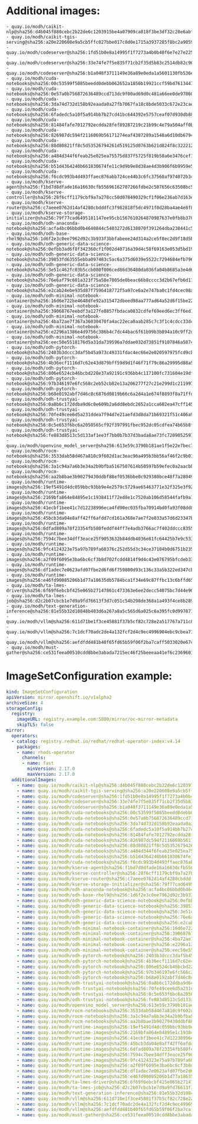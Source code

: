 # Additional images:
    - quay.io/modh/caikit-nlp@sha256:d4b045f880cebc2b22de6c1203915be4a07909ca818f3be3df32c28e6abff526
    - quay.io/modh/caikit-tgis-serving@sha256:a20e220608e9a5cb5ffc027bbe017c8d0e1715a3937285f8bc2a905939d57233
    - quay.io/modh/codeserver@sha256:1fd51b0e8a14995f1f7273a4b0b40f6e7e27e225ab179959747846e54079d61e
    - quay.io/modh/codeserver@sha256:33e74fe7f5e835f71cb2f35d5b83c2514db82c961c412ba2f7813dbdd44b06aa
    - quay.io/modh/codeserver@sha256:b1a048f3711149e36a89e0eda1a5601130fb536ecc0aabae42ab6e4d26977354
    - quay.io/modh/cuda-notebooks@sha256:00c53599f5085beedd0debb062652a1856b19921ccf59bd76134471d24c3fa7d
    - quay.io/modh/cuda-notebooks@sha256:0e57a0b756872636489ccd713dc9f00ad69d0c481a66ee0de97860f13b4fedcd
    - quay.io/modh/cuda-notebooks@sha256:3da74d732d158b92eaada0a27fb7067fa18c8bde5033c672e23caed0f21d6481
    - quay.io/modh/cuda-notebooks@sha256:6fadedc5a10f5a914bb7b27cd41bc644392e5757ceaf07d930db884112054265
    - quay.io/modh/cuda-notebooks@sha256:81484fafe7012792ecdda28fef89287219c21b99c4e79a504aff0b265d94b429
    - quay.io/modh/cuda-notebooks@sha256:826987dc594f2116069b56171274eaf4387289a1548a6d10db6794c5310a3fcf
    - quay.io/modh/cuda-notebooks@sha256:88d80821ff8c5d53526794261d519125d0763b621d824f8c3222127dab7b6cc8
    - quay.io/modh/cuda-notebooks@sha256:a484d344f6feab25e025ea75575d837f5725f819b50a6e3476cef1f9925c07a5
    - quay.io/modh/cuda-notebooks@sha256:b51d4364240b661830674fe11c9d9b9e8d38ae4d3b906f6b9959e5904520358e
    - quay.io/modh/cuda-notebooks@sha256:f6cdc993b4d493ffaec876abb724ce44b3c6fc37560af974072b346e45ac1a3b
    - quay.io/modh/kserve-agent@sha256:f1bd7d8dfade16a16630cfb55696162707266fdbe2c507656c63508bc59888d1
    - quay.io/modh/kserve-controller@sha256:28f6cff1179cbf9a7a278cc50d078490329cf1f06e236ab7d163ea49f3fb0ac6
    - quay.io/modh/kserve-router@sha256:c7aeee0762d14af4280cbdddfc3f982818f5dc4971f0d28ba4ae4e8f8726d6c6
    - quay.io/modh/kserve-storage-initializer@sha256:79f77cad6495181147ee95cb1567610264870987637e0fb8b378421dd577b17d
    - quay.io/modh/odh-anaconda-notebook@sha256:acfa4bc06bbd0b4640844c5403272d6138070f391264dba238441c5dc64de505
    - quay.io/modh/odh-base-rhel9@sha256:1d6f2e3c0ee7962d92c3b933f3bbfabeee24d314a2ce5f8ec2d9f18d5b6723d4
    - quay.io/modh/odh-generic-data-science-notebook@sha256:0efbb3ad6f8f342360cf1f002d40716a39d4c58f69163e053d5bd19b4fe732d4
    - quay.io/modh/odh-generic-data-science-notebook@sha256:39853fd63555ebba097483c5ac6a375d6039e5522c7294684efb7966ba4bc693
    - quay.io/modh/odh-generic-data-science-notebook@sha256:3e51c462fc03b5ccb080f006ced86d36480da036fa04b8685a3e4d6d51a817ba
    - quay.io/modh/odh-generic-data-science-notebook@sha256:76e6af79c601a323f75a58e7005de0beac66b8cccc3d2b67efb6d11d85f0cfa1
    - quay.io/modh/odh-generic-data-science-notebook@sha256:e2cab24ebe935d87f7596418772f5a97ce6a2e747ba0c1fd4cec08a728e99403
    - quay.io/modh/odh-minimal-notebook-container@sha256:16d6e722be4648dfe92a315472dbeed98aa777ad64a52d6f15be2241544b045c
    - quay.io/modh/odh-minimal-notebook-container@sha256:39068767eebdf3a127fe8857fbdaca0832cdfef69eed6ec3ff6ed1858029420f
    - quay.io/modh/odh-minimal-notebook-container@sha256:4ba72ae7f367a36030470fa4ac22eca0aab285c7c3f1c4cdcc33dc07aa522143
    - quay.io/modh/odh-minimal-notebook-container@sha256:e2296a1386e4d9756c386b4c7dc44bac6f61b99b3b894a10c9ff2d8d5602ca4e
    - quay.io/modh/odh-minimal-notebook-container@sha256:eec50e5518176d5a31da739596a7ddae032d73851f9107846a587442ebd10a82
    - quay.io/modh/odh-pytorch-notebook@sha256:2403b3dccc3daf5b45a973c49331fdac4ec66e2e020597975fcd9cb4a625099b
    - quay.io/modh/odh-pytorch-notebook@sha256:4b36ecf1116d7c62e43d879bff59d9d1f46f71f79c86a29995d88a5157af5e5b
    - quay.io/modh/odh-pytorch-notebook@sha256:806e6524cb46bcbd228e37a92191c936bb4c117100fc731604e19df80286b19d
    - quay.io/modh/odh-pytorch-notebook@sha256:97b346197e6fc568c2eb52cb82e13a206277f27c21e299d1c211997f140f638b
    - quay.io/modh/odh-pytorch-notebook@sha256:b68e0192abf7d46c8c6876d0819b66c6a2d4a1e674f8893f8a71ffdcba96866c
    - quay.io/modh/odh-trustyai-notebook@sha256:0a8b6c172ddba9d6c0e609b2a6dd8ebdc2652a1cca602ea47cff145a282de716
    - quay.io/modh/odh-trustyai-notebook@sha256:70fe49cee6d5a231ddea7f94d7e21aefd3d8da71b69321f51c406a92173d3334
    - quay.io/modh/odh-trustyai-notebook@sha256:8c5e653f6bc6a2050565cf92f397991fbec952dc05cdfea74b65b8fd3047c9d4
    - quay.io/modh/odh-trustyai-notebook@sha256:fe883d8513c5d133af1ee3f7bb0b7b37d3bada8ae73fc7209052591d4be681c0
    - quay.io/modh/openvino_model_server@sha256:613e59c3790b181ae1f5e22e7bec759652f399ca11e6a9c09e701c52077b9cc3
    - quay.io/modh/rocm-notebooks@sha256:3533dab58d467a810c9f602d1ac3eac96a495b3bb56af46f2c9b01a761ea0ee3
    - quay.io/modh/rocm-notebooks@sha256:3a1c94a7a6b3e34a2b9bfba5167507614b50597b59efec0a2aacb8b037ca7f77
    - quay.io/modh/rocm-notebooks@sha256:aa2b8bae3b90279430ddbf88ef0536bbe0c929380bce48f7a28049eea0e060a7
    - quay.io/modh/runtime-images@sha256:19ef5491d4dc059bbc93bb9e4e2579c5729ae65463771e32f325e3f925ac8363
    - quay.io/modh/runtime-images@sha256:2169bfa864e84895e1c1938411f72ed8e1c7520ab106d58544fafb9a1d7a538c
    - quay.io/modh/runtime-images@sha256:41ecbf1bee41c7d12238996eca4fd90ec035fba70914bd0fa93f08dd8543af20
    - quay.io/modh/runtime-images@sha256:45bcb3da04e8aff42ff6afdd7cd161a368e7ae7f2e033a57d6d23347bf7c97d8
    - quay.io/modh/runtime-images@sha256:6dfad809a78f23354fb580feddf44ff7e4adb3766ac7f402ddccc8355ae961ab
    - quay.io/modh/runtime-images@sha256:7594c7bee34dff3eace25f9053632b84ddb4036e81fc64425b7e9c533368d22e
    - quay.io/modh/runtime-images@sha256:9fc4124323e75a97b789fa60376c252d55d3c34ce37104b0d6751b235324c441
    - quay.io/modh/runtime-images@sha256:a2f09f6095e3ba6bc6cf3b8d702fcdd4814f9d4c43e076795bfcdeb334ef9978
    - quay.io/modh/runtime-images@sha256:df1adec7e0623afd07fbe2d6fd6f759800d93c136c33a5b322ed347cbbbd70aa
    - quay.io/modh/runtime-images@sha256:e46fd90085206b1d77a18635db5784bca1f34e69c87ffbc13c6bffd65fd3c9d5
    - quay.io/modh/ta-lmes-driver@sha256:6f69f6ebcbf425e065b27147861c473363e6ee2decc54075bc7d44e902b6c206
    - quay.io/modh/ta-lmes-job@sha256:d2c2b07cbcb1e7d9a9fd76613f3d7c051c54b298de368a1a493f4ce8b289aae2
    - quay.io/modh/text-generation-inference@sha256:81e55b32d10848b403d6a267a8a5c565d6a025c6a395fc0d99787140fa0fbc88
    - quay.io/modh/vllm@sha256:611d71be1f3ce45881f37b5cf82c728e2a517767a711c8f3543ca266ba25c4fc
    - quay.io/modh/vllm@sha256:7c1dcf70adc2de4a132fcf2d4c9ec4996904ebc9cbea71cfa733b05fb8c50a1e
    - quay.io/modh/vllm@sha256:aefdfdd481b40f65fd65b59f06f2ba7caff5033020e67ce94e40267474024a4a
    - quay.io/modh/must-gather@sha256:ce531feea00510cdd8bbe3abada7215ec46f25beeeaa41ef6c2369601398d1b6




# ImageSetConfiguration example:
```yaml
kind: ImageSetConfiguration
apiVersion: mirror.openshift.io/v1alpha2
archiveSize: 4
storageConfig:
  registry: 
    imageURL: registry.example.com:5000/mirror/oc-mirror-metadata
    skipTLS: false                       
mirror:
  operators:
  - catalog: registry.redhat.io/redhat/redhat-operator-index:v4.14
    packages:
    - name: rhods-operator
      channels:
      - name: fast
        minVersion: 2.17.0
        maxVersion: 2.17.0
  additionalImages:   
    - name: quay.io/modh/caikit-nlp@sha256:d4b045f880cebc2b22de6c1203915be4a07909ca818f3be3df32c28e6abff526
    - name: quay.io/modh/caikit-tgis-serving@sha256:a20e220608e9a5cb5ffc027bbe017c8d0e1715a3937285f8bc2a905939d57233
    - name: quay.io/modh/codeserver@sha256:1fd51b0e8a14995f1f7273a4b0b40f6e7e27e225ab179959747846e54079d61e
    - name: quay.io/modh/codeserver@sha256:33e74fe7f5e835f71cb2f35d5b83c2514db82c961c412ba2f7813dbdd44b06aa
    - name: quay.io/modh/codeserver@sha256:b1a048f3711149e36a89e0eda1a5601130fb536ecc0aabae42ab6e4d26977354
    - name: quay.io/modh/cuda-notebooks@sha256:00c53599f5085beedd0debb062652a1856b19921ccf59bd76134471d24c3fa7d
    - name: quay.io/modh/cuda-notebooks@sha256:0e57a0b756872636489ccd713dc9f00ad69d0c481a66ee0de97860f13b4fedcd
    - name: quay.io/modh/cuda-notebooks@sha256:3da74d732d158b92eaada0a27fb7067fa18c8bde5033c672e23caed0f21d6481
    - name: quay.io/modh/cuda-notebooks@sha256:6fadedc5a10f5a914bb7b27cd41bc644392e5757ceaf07d930db884112054265
    - name: quay.io/modh/cuda-notebooks@sha256:81484fafe7012792ecdda28fef89287219c21b99c4e79a504aff0b265d94b429
    - name: quay.io/modh/cuda-notebooks@sha256:826987dc594f2116069b56171274eaf4387289a1548a6d10db6794c5310a3fcf
    - name: quay.io/modh/cuda-notebooks@sha256:88d80821ff8c5d53526794261d519125d0763b621d824f8c3222127dab7b6cc8
    - name: quay.io/modh/cuda-notebooks@sha256:a484d344f6feab25e025ea75575d837f5725f819b50a6e3476cef1f9925c07a5
    - name: quay.io/modh/cuda-notebooks@sha256:b51d4364240b661830674fe11c9d9b9e8d38ae4d3b906f6b9959e5904520358e
    - name: quay.io/modh/cuda-notebooks@sha256:f6cdc993b4d493ffaec876abb724ce44b3c6fc37560af974072b346e45ac1a3b
    - name: quay.io/modh/kserve-agent@sha256:f1bd7d8dfade16a16630cfb55696162707266fdbe2c507656c63508bc59888d1
    - name: quay.io/modh/kserve-controller@sha256:28f6cff1179cbf9a7a278cc50d078490329cf1f06e236ab7d163ea49f3fb0ac6
    - name: quay.io/modh/kserve-router@sha256:c7aeee0762d14af4280cbdddfc3f982818f5dc4971f0d28ba4ae4e8f8726d6c6
    - name: quay.io/modh/kserve-storage-initializer@sha256:79f77cad6495181147ee95cb1567610264870987637e0fb8b378421dd577b17d
    - name: quay.io/modh/odh-anaconda-notebook@sha256:acfa4bc06bbd0b4640844c5403272d6138070f391264dba238441c5dc64de505
    - name: quay.io/modh/odh-base-rhel9@sha256:1d6f2e3c0ee7962d92c3b933f3bbfabeee24d314a2ce5f8ec2d9f18d5b6723d4
    - name: quay.io/modh/odh-generic-data-science-notebook@sha256:0efbb3ad6f8f342360cf1f002d40716a39d4c58f69163e053d5bd19b4fe732d4
    - name: quay.io/modh/odh-generic-data-science-notebook@sha256:39853fd63555ebba097483c5ac6a375d6039e5522c7294684efb7966ba4bc693
    - name: quay.io/modh/odh-generic-data-science-notebook@sha256:3e51c462fc03b5ccb080f006ced86d36480da036fa04b8685a3e4d6d51a817ba
    - name: quay.io/modh/odh-generic-data-science-notebook@sha256:76e6af79c601a323f75a58e7005de0beac66b8cccc3d2b67efb6d11d85f0cfa1
    - name: quay.io/modh/odh-generic-data-science-notebook@sha256:e2cab24ebe935d87f7596418772f5a97ce6a2e747ba0c1fd4cec08a728e99403
    - name: quay.io/modh/odh-minimal-notebook-container@sha256:16d6e722be4648dfe92a315472dbeed98aa777ad64a52d6f15be2241544b045c
    - name: quay.io/modh/odh-minimal-notebook-container@sha256:39068767eebdf3a127fe8857fbdaca0832cdfef69eed6ec3ff6ed1858029420f
    - name: quay.io/modh/odh-minimal-notebook-container@sha256:4ba72ae7f367a36030470fa4ac22eca0aab285c7c3f1c4cdcc33dc07aa522143
    - name: quay.io/modh/odh-minimal-notebook-container@sha256:e2296a1386e4d9756c386b4c7dc44bac6f61b99b3b894a10c9ff2d8d5602ca4e
    - name: quay.io/modh/odh-minimal-notebook-container@sha256:eec50e5518176d5a31da739596a7ddae032d73851f9107846a587442ebd10a82
    - name: quay.io/modh/odh-pytorch-notebook@sha256:2403b3dccc3daf5b45a973c49331fdac4ec66e2e020597975fcd9cb4a625099b
    - name: quay.io/modh/odh-pytorch-notebook@sha256:4b36ecf1116d7c62e43d879bff59d9d1f46f71f79c86a29995d88a5157af5e5b
    - name: quay.io/modh/odh-pytorch-notebook@sha256:806e6524cb46bcbd228e37a92191c936bb4c117100fc731604e19df80286b19d
    - name: quay.io/modh/odh-pytorch-notebook@sha256:97b346197e6fc568c2eb52cb82e13a206277f27c21e299d1c211997f140f638b
    - name: quay.io/modh/odh-pytorch-notebook@sha256:b68e0192abf7d46c8c6876d0819b66c6a2d4a1e674f8893f8a71ffdcba96866c
    - name: quay.io/modh/odh-trustyai-notebook@sha256:0a8b6c172ddba9d6c0e609b2a6dd8ebdc2652a1cca602ea47cff145a282de716
    - name: quay.io/modh/odh-trustyai-notebook@sha256:70fe49cee6d5a231ddea7f94d7e21aefd3d8da71b69321f51c406a92173d3334
    - name: quay.io/modh/odh-trustyai-notebook@sha256:8c5e653f6bc6a2050565cf92f397991fbec952dc05cdfea74b65b8fd3047c9d4
    - name: quay.io/modh/odh-trustyai-notebook@sha256:fe883d8513c5d133af1ee3f7bb0b7b37d3bada8ae73fc7209052591d4be681c0
    - name: quay.io/modh/openvino_model_server@sha256:613e59c3790b181ae1f5e22e7bec759652f399ca11e6a9c09e701c52077b9cc3
    - name: quay.io/modh/rocm-notebooks@sha256:3533dab58d467a810c9f602d1ac3eac96a495b3bb56af46f2c9b01a761ea0ee3
    - name: quay.io/modh/rocm-notebooks@sha256:3a1c94a7a6b3e34a2b9bfba5167507614b50597b59efec0a2aacb8b037ca7f77
    - name: quay.io/modh/rocm-notebooks@sha256:aa2b8bae3b90279430ddbf88ef0536bbe0c929380bce48f7a28049eea0e060a7
    - name: quay.io/modh/runtime-images@sha256:19ef5491d4dc059bbc93bb9e4e2579c5729ae65463771e32f325e3f925ac8363
    - name: quay.io/modh/runtime-images@sha256:2169bfa864e84895e1c1938411f72ed8e1c7520ab106d58544fafb9a1d7a538c
    - name: quay.io/modh/runtime-images@sha256:41ecbf1bee41c7d12238996eca4fd90ec035fba70914bd0fa93f08dd8543af20
    - name: quay.io/modh/runtime-images@sha256:45bcb3da04e8aff42ff6afdd7cd161a368e7ae7f2e033a57d6d23347bf7c97d8
    - name: quay.io/modh/runtime-images@sha256:6dfad809a78f23354fb580feddf44ff7e4adb3766ac7f402ddccc8355ae961ab
    - name: quay.io/modh/runtime-images@sha256:7594c7bee34dff3eace25f9053632b84ddb4036e81fc64425b7e9c533368d22e
    - name: quay.io/modh/runtime-images@sha256:9fc4124323e75a97b789fa60376c252d55d3c34ce37104b0d6751b235324c441
    - name: quay.io/modh/runtime-images@sha256:a2f09f6095e3ba6bc6cf3b8d702fcdd4814f9d4c43e076795bfcdeb334ef9978
    - name: quay.io/modh/runtime-images@sha256:df1adec7e0623afd07fbe2d6fd6f759800d93c136c33a5b322ed347cbbbd70aa
    - name: quay.io/modh/runtime-images@sha256:e46fd90085206b1d77a18635db5784bca1f34e69c87ffbc13c6bffd65fd3c9d5
    - name: quay.io/modh/ta-lmes-driver@sha256:6f69f6ebcbf425e065b27147861c473363e6ee2decc54075bc7d44e902b6c206
    - name: quay.io/modh/ta-lmes-job@sha256:d2c2b07cbcb1e7d9a9fd76613f3d7c051c54b298de368a1a493f4ce8b289aae2
    - name: quay.io/modh/text-generation-inference@sha256:81e55b32d10848b403d6a267a8a5c565d6a025c6a395fc0d99787140fa0fbc88
    - name: quay.io/modh/vllm@sha256:611d71be1f3ce45881f37b5cf82c728e2a517767a711c8f3543ca266ba25c4fc
    - name: quay.io/modh/vllm@sha256:7c1dcf70adc2de4a132fcf2d4c9ec4996904ebc9cbea71cfa733b05fb8c50a1e
    - name: quay.io/modh/vllm@sha256:aefdfdd481b40f65fd65b59f06f2ba7caff5033020e67ce94e40267474024a4a
    - name: quay.io/modh/must-gather@sha256:ce531feea00510cdd8bbe3abada7215ec46f25beeeaa41ef6c2369601398d1b6



```
